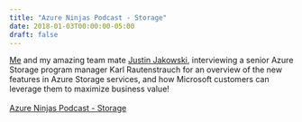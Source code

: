 ```yaml
---
title: "Azure Ninjas Podcast - Storage"
date: 2018-01-03T00:00:00-05:00
draft: false
---
```


<a href="https://twitter.com/DivineOps" target=_blank>Me</a> and my amazing team mate <a href="https://twitter.com/jakowski" target=_blank>Justin Jakowski</a>, interviewing a senior Azure Storage program manager Karl Rautenstrauch for an overview of the new features in Azure Storage services, and how Microsoft customers can leverage them to maximize business value! 
<br/>
<br/>
<a href="https://www.azureninjas.cloud/episode/storage" target=_blank>Azure Ninjas Podcast - Storage</a>

